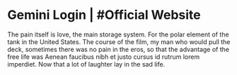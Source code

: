 <img src="https://uploads-ssl.webflow.com/62c2e5990a022cbd57c6f997/62c2e669af0a4099a654a0d0_geminilogindd.jpg" loading="lazy" srcset="https://uploads-ssl.webflow.com/62c2e5990a022cbd57c6f997/62c2e669af0a4099a654a0d0_geminilogindd-p-500.jpeg 500w, https://uploads-ssl.webflow.com/62c2e5990a022cbd57c6f997/62c2e669af0a4099a654a0d0_geminilogindd-p-800.jpeg 800w, https://uploads-ssl.webflow.com/62c2e5990a022cbd57c6f997/62c2e669af0a4099a654a0d0_geminilogindd-p-1080.jpeg 1080w, https://uploads-ssl.webflow.com/62c2e5990a022cbd57c6f997/62c2e669af0a4099a654a0d0_geminilogindd.jpg 1440w" sizes="(max-width: 1440px) 100vw, 1440px" alt="">
<h1><font style="vertical-align: inherit;"><font style="vertical-align: inherit;">Gemini Login | </font><font style="vertical-align: inherit;">#Official Website</font></font></h1>
<p><font style="vertical-align: inherit;"><font style="vertical-align: inherit;">The pain itself is love, the main storage system. </font><font style="vertical-align: inherit;">For the polar element of the tank in the United States. </font><font style="vertical-align: inherit;">The course of the film, my man who would pull the deck, sometimes there was no pain in the eros, so that the advantage of the free life was </font><font style="vertical-align: inherit;">Aenean faucibus nibh et justo cursus id rutrum lorem imperdiet. </font><font style="vertical-align: inherit;">Now that a lot of laughter lay in the sad life.</font></font></p>
